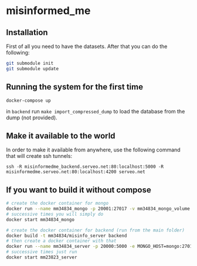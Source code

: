 # misinformed_me

## Installation

First of all you need to have the datasets. After that you can do the following:

```bash
git submodule init
git submodule update
```

## Running the system for the first time

`docker-compose up`

in `backend` run `make import_compressed_dump` to load the database from the dump (not provided).

## Make it available to the world

In order to make it available from anywhere, use the following command that will create ssh tunnels:

`ssh -R misinformedme_backend.serveo.net:80:localhost:5000 -R misinformedme.serveo.net:80:localhost:4200 serveo.net`

## If you want to build it without compose

```bash
# create the docker container for mongo
docker run --name mm34834_mongo -p 20001:27017 -v mm34834_mongo_volume:/data/db mongo
# successive times you will simply do
docker start mm34834_mongo

# create the docker container for backend (run from the main folder)
docker build -t mm34834/misinfo_server backend
# then create a docker container with that
docker run --name mm34834_server -p 20000:5000 -e MONGO_HOST=mongo:27017 -v `pwd`/backend:/app --link=mm34834_mongo:mongo mm34834/misinfo_server
# successive times just run
docker start mm23823_server
```